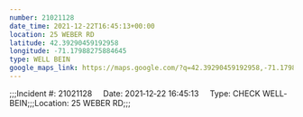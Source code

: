 ```yaml
---
number: 21021128
date_time: 2021-12-22T16:45:13+00:00
location: 25 WEBER RD
latitude: 42.39290459192958
longitude: -71.17988275884645
type: WELL BEIN
google_maps_link: https://maps.google.com/?q=42.39290459192958,-71.17988275884645
---
```


;;;Incident #: 21021128     Date: 2021‐12‐22 16:45:13     Type: CHECK WELL‐BEIN;;;Location: 25 WEBER RD;;;
